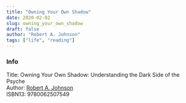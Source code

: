 ```yaml
---
title: "Owning Your Own Shadow"
date: 2020-02-02
slug: owning_your_own_shadow
draft: false
author: "Robert A. Johnson"
tags: ["life", "reading"]
---
```


### Info

Title: Owning Your Own Shadow: Understanding the Dark Side of the Psyche\
Author: [Robert A. Johnson](https://en.wikipedia.org/wiki/Robert_A._Johnson_(psychotherapist))\
ISBN13: 9780062507549

